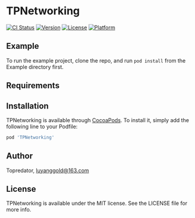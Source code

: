 # TPNetworking

[![CI Status](https://img.shields.io/travis/Topredator/TPNetworking.svg?style=flat)](https://travis-ci.org/Topredator/TPNetworking)
[![Version](https://img.shields.io/cocoapods/v/TPNetworking.svg?style=flat)](https://cocoapods.org/pods/TPNetworking)
[![License](https://img.shields.io/cocoapods/l/TPNetworking.svg?style=flat)](https://cocoapods.org/pods/TPNetworking)
[![Platform](https://img.shields.io/cocoapods/p/TPNetworking.svg?style=flat)](https://cocoapods.org/pods/TPNetworking)

## Example

To run the example project, clone the repo, and run `pod install` from the Example directory first.

## Requirements

## Installation

TPNetworking is available through [CocoaPods](https://cocoapods.org). To install
it, simply add the following line to your Podfile:

```ruby
pod 'TPNetworking'
```

## Author

Topredator, luyanggold@163.com

## License

TPNetworking is available under the MIT license. See the LICENSE file for more info.

